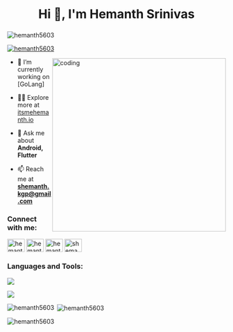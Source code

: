 <h1 align="center">Hi 👋, I'm Hemanth Srinivas</h1>
<h3 align="center"></h3>



<p align="left"> <img src="https://komarev.com/ghpvc/?username=hemanth5603&label=Profile%20views&color=0e75b6&style=flat" alt="hemanth5603" /> </p>

<p align="left"> <a href="https://github.com/ryo-ma/github-profile-trophy"><img src="https://github-profile-trophy.vercel.app/?username=hemanth5603" alt="hemanth5603" /></a> </p>
<img align ="right" alt ="coding" width = "400" src="https://cdn.dribbble.com/users/1162077/screenshots/3848914/media/7ed7d5ca074b48b328150e5a231e8d1f.gif">



- 🔭 I’m currently working on [GoLang]

- 👨‍💻 Explore more at [itsmehemanth.io](http://itsmehemanth.42web.io/?i=3)

- 💬 Ask me about **Android, Flutter**

- 📫 Reach me at **shemanth.kgp@gmail.com**

<h3 align="left">Connect with me:</h3>
<p align="left">
<a href="https://www.linkedin.com/in/hemanth-srinivas-a20b21231" target="blank"><img align="center" src="https://skillicons.dev/icons?i=linkedin" alt="hemanth srinivas" height="30" width="40" /></a>
<a href="https://instagram.com/hemanth56036" target="blank"><img align="center" src="https://skillicons.dev/icons?i=instagram" alt="hemanth56036" height="30" width="40" /></a>
<a href="https://www.leetcode.com/hemanth_5603" target="blank"><img align="center" src="https://raw.githubusercontent.com/rahuldkjain/github-profile-readme-generator/master/src/images/icons/Social/leet-code.svg" alt="hemanth_5603" height="30" width="40" /></a>
<a href="https://auth.geeksforgeeks.org/user/shemanthkgp" target="blank"><img align="center" src="https://raw.githubusercontent.com/rahuldkjain/github-profile-readme-generator/master/src/images/icons/Social/geeks-for-geeks.svg" alt="shemanthkgp" height="30" width="40" /></a>
</p>

<h3 align="left">Languages and Tools:</h3>
<p align="left">
  <a href="https://skillicons.dev">
    <img src="https://skillicons.dev/icons?i=flutter,golang,firebase,dart,androidstudio,postgres,cassandra" />
  </a>
</p>

<p align="left">
  <a href="https://skillicons.dev">
    <img src="https://skillicons.dev/icons?i=cpp,java,python,nodejs,express,html,css,javascript,docker,figma,mongodb,github,postman" />
  </a>
</p>

<p><img align="left" src="https://github-readme-stats.vercel.app/api/top-langs?username=hemanth5603&show_icons=true&locale=en&layout=compact" alt="hemanth5603" /></p>

<p>&nbsp;<img align="center" src="https://github-readme-stats.vercel.app/api?username=hemanth5603&show_icons=true&locale=en" alt="hemanth5603" /></p>

<p><img align="center" src="https://github-readme-streak-stats.herokuapp.com/?user=hemanth5603&" alt="hemanth5603" /></p>

